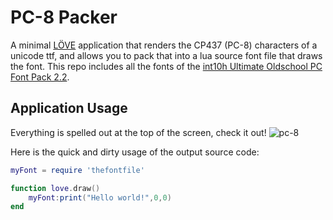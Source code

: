 # PC-8 Packer

A minimal [LÖVE](https://love2d.org) application that renders the CP437 (PC-8)
characters of a unicode ttf, and allows you to pack that into a lua source
font file that draws the font. This repo includes all the fonts of the
[int10h Ultimate Oldschool PC Font Pack 2.2](https://int10h.org/oldschool-pc-fonts/).

## Application Usage

Everything is spelled out at the top of the screen, check it out!
![pc-8](https://user-images.githubusercontent.com/38527452/149370663-f6861c29-e4ca-47ff-84f9-260abd767fa6.png)

Here is the quick and dirty usage of the output source code:

```lua
myFont = require 'thefontfile'

function love.draw()
    myFont:print("Hello world!",0,0)
end
```

